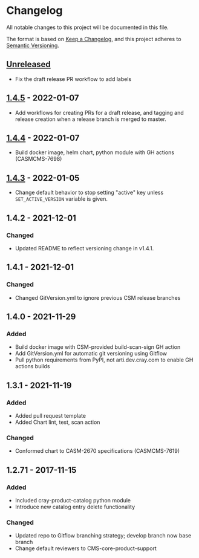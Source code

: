 # Changelog

All notable changes to this project will be documented in this file.

The format is based on [Keep a Changelog](https://keepachangelog.com/en/1.0.0/),
and this project adheres to [Semantic Versioning](https://semver.org/spec/v2.0.0.html).

## [Unreleased]

- Fix the draft release PR workflow to add labels

## [1.4.5] - 2022-01-07

-   Add workflows for creating PRs for a draft release, and tagging and release
    creation when a release branch is merged to master.

## [1.4.4] - 2022-01-07

-   Build docker image, helm chart, python module with GH actions (CASMCMS-7698)

## [1.4.3] - 2022-01-05

-   Change default behavior to stop setting "active" key unless `SET_ACTIVE_VERSION`
    variable is given.

## 1.4.2 - 2021-12-01

### Changed

-   Updated README to reflect versioning change in v1.4.1.

## 1.4.1 - 2021-12-01

### Changed

-   Changed GitVersion.yml to ignore previous CSM release branches

## 1.4.0 - 2021-11-29

### Added

-   Build docker image with CSM-provided build-scan-sign GH action
-   Add GitVersion.yml for automatic git versioning using Gitflow
-   Pull python requirements from PyPI, not arti.dev.cray.com to enable GH actions builds

## 1.3.1 - 2021-11-19

### Added

-   Added pull request template
-   Added Chart lint, test, scan action

### Changed

-   Conformed chart to CASM-2670 specifications (CASMCMS-7619)

## 1.2.71 - 2017-11-15

### Added

-   Included cray-product-catalog python module
-   Introduce new catalog entry delete functionality

### Changed

-   Updated repo to Gitflow branching strategy; develop branch now base branch
-   Change default reviewers to CMS-core-product-support

[Unreleased]: https://github.com/Cray-HPE/cray-product-catalog/compare/1.4.5...HEAD

[1.4.5]: https://github.com/Cray-HPE/cray-product-catalog/compare/1.4.4...1.4.5
[1.4.4]: https://github.com/Cray-HPE/cray-product-catalog/compare/1.4.3...1.4.4
[1.4.3]: https://github.com/Cray-HPE/cray-product-catalog/compare/1.4.2...1.4.3

